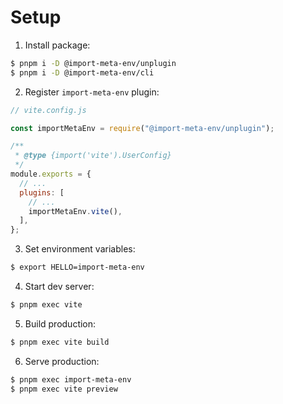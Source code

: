 # Setup

1. Install package:

```sh
$ pnpm i -D @import-meta-env/unplugin
$ pnpm i -D @import-meta-env/cli
```

2. Register `import-meta-env` plugin:

```js
// vite.config.js

const importMetaEnv = require("@import-meta-env/unplugin");

/**
 * @type {import('vite').UserConfig}
 */
module.exports = {
  // ...
  plugins: [
    // ...
    importMetaEnv.vite(),
  ],
};
```

3. Set environment variables:

```sh
$ export HELLO=import-meta-env
```

4. Start dev server:

```sh
$ pnpm exec vite
```

5. Build production:

```sh
$ pnpm exec vite build
```

6. Serve production:

```sh
$ pnpm exec import-meta-env
$ pnpm exec vite preview
```
